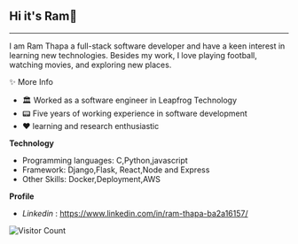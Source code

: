 ## Hi it's Ram👋
***
I am Ram Thapa a full-stack software developer and have a keen interest in learning new technologies. Besides my work, I love playing football, watching movies, and exploring new places.


✨  More Info 
- 🏛 Worked as a software engineer in Leapfrog Technology
- 📟 Five years of working experience in software development
- ❤️ learning and research enthusiastic

**Technology**
  - Programming languages: C,Python,javascript
  - Framework: Django,Flask, React,Node and Express
  - Other Skills: Docker,Deployment,AWS

**Profile**
  - *Linkedin* : https://www.linkedin.com/in/ram-thapa-ba2a16157/
  

![Visitor Count](https://visitor-badge.laobi.icu/badge?page_id=viperthapa.viperthapa)


